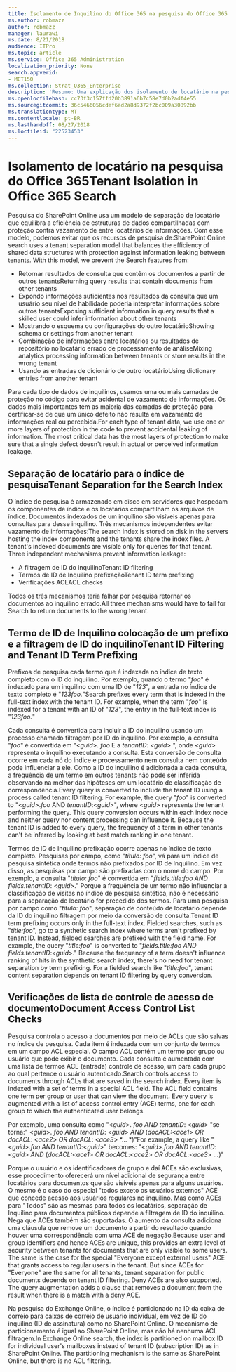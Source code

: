 ```yaml
---
title: Isolamento de Inquilino do Office 365 na pesquisa do Office 365
ms.author: robmazz
author: robmazz
manager: laurawi
ms.date: 8/21/2018
audience: ITPro
ms.topic: article
ms.service: Office 365 Administration
localization_priority: None
search.appverid:
- MET150
ms.collection: Strat_O365_Enterprise
description: 'Resumo: Uma explicação dos isolamento de locatário na pesquisa do Office 365.'
ms.openlocfilehash: cc73f3c157ffd20b3891a6b7c58e7d0b2adf4e55
ms.sourcegitcommit: 36c5466056cdef6ad2a8d9372f2bc009a30892bb
ms.translationtype: MT
ms.contentlocale: pt-BR
ms.lasthandoff: 08/27/2018
ms.locfileid: "22523453"
---
```

# <a name="tenant-isolation-in-office-365-search"></a><span data-ttu-id="62e01-103">Isolamento de locatário na pesquisa do Office 365</span><span class="sxs-lookup"><span data-stu-id="62e01-103">Tenant Isolation in Office 365 Search</span></span>
<span data-ttu-id="62e01-p101">Pesquisa do SharePoint Online usa um modelo de separação de locatário que equilibra a eficiência de estruturas de dados compartilhadas com proteção contra vazamento de entre locatários de informações. Com esse modelo, podemos evitar que os recursos de pesquisa de:</span><span class="sxs-lookup"><span data-stu-id="62e01-p101">SharePoint Online search uses a tenant separation model that balances the efficiency of shared data structures with protection against information leaking between tenants. With this model, we prevent the Search features from:</span></span>
- <span data-ttu-id="62e01-106">Retornar resultados de consulta que contêm os documentos a partir de outros tenants</span><span class="sxs-lookup"><span data-stu-id="62e01-106">Returning query results that contain documents from other tenants</span></span>
- <span data-ttu-id="62e01-107">Expondo informações suficientes nos resultados da consulta que um usuário seu nível de habilidade poderia interpretar informações sobre outros tenants</span><span class="sxs-lookup"><span data-stu-id="62e01-107">Exposing sufficient information in query results that a skilled user could infer information about other tenants</span></span>
- <span data-ttu-id="62e01-108">Mostrando o esquema ou configurações do outro locatário</span><span class="sxs-lookup"><span data-stu-id="62e01-108">Showing schema or settings from another tenant</span></span>
- <span data-ttu-id="62e01-109">Combinação de informações entre locatários ou resultados de repositório no locatário errado de processamento de análise</span><span class="sxs-lookup"><span data-stu-id="62e01-109">Mixing analytics processing information between tenants or store results in the wrong tenant</span></span>
- <span data-ttu-id="62e01-110">Usando as entradas de dicionário de outro locatário</span><span class="sxs-lookup"><span data-stu-id="62e01-110">Using dictionary entries from another tenant</span></span>

<span data-ttu-id="62e01-p102">Para cada tipo de dados de inquilinos, usamos uma ou mais camadas de proteção no código para evitar acidental de vazamento de informações. Os dados mais importantes tem as maioria das camadas de proteção para certificar-se de que um único defeito não resulta em vazamento de informações real ou percebida.</span><span class="sxs-lookup"><span data-stu-id="62e01-p102">For each type of tenant data, we use one or more layers of protection in the code to prevent accidental leaking of information. The most critical data has the most layers of protection to make sure that a single defect doesn't result in actual or perceived information leakage.</span></span>

## <a name="tenant-separation-for-the-search-index"></a><span data-ttu-id="62e01-113">Separação de locatário para o índice de pesquisa</span><span class="sxs-lookup"><span data-stu-id="62e01-113">Tenant Separation for the Search Index</span></span>
<span data-ttu-id="62e01-p103">O índice de pesquisa é armazenado em disco em servidores que hospedam os componentes de índice e os locatários compartilham os arquivos de índice. Documentos indexados de um inquilino são visíveis apenas para consultas para desse inquilino. Três mecanismos independentes evitar vazamento de informações:</span><span class="sxs-lookup"><span data-stu-id="62e01-p103">The search index is stored on disk in the servers hosting the index components and the tenants share the index files. A tenant's indexed documents are visible only for queries for that tenant. Three independent mechanisms prevent information leakage:</span></span>
- <span data-ttu-id="62e01-117">A filtragem de ID do inquilino</span><span class="sxs-lookup"><span data-stu-id="62e01-117">Tenant ID filtering</span></span>
- <span data-ttu-id="62e01-118">Termos de ID de Inquilino prefixação</span><span class="sxs-lookup"><span data-stu-id="62e01-118">Tenant ID term prefixing</span></span>
- <span data-ttu-id="62e01-119">Verificações ACL</span><span class="sxs-lookup"><span data-stu-id="62e01-119">ACL checks</span></span>

<span data-ttu-id="62e01-120">Todos os três mecanismos teria falhar por pesquisa retornar os documentos ao inquilino errado.</span><span class="sxs-lookup"><span data-stu-id="62e01-120">All three mechanisms would have to fail for Search to return documents to the wrong tenant.</span></span>

## <a name="tenant-id-filtering-and-tenant-id-term-prefixing"></a><span data-ttu-id="62e01-121">Termo de ID de Inquilino colocação de um prefixo e a filtragem de ID do inquilino</span><span class="sxs-lookup"><span data-stu-id="62e01-121">Tenant ID Filtering and Tenant ID Term Prefixing</span></span>
<span data-ttu-id="62e01-p104">Prefixos de pesquisa cada termo que é indexada no índice de texto completo com o ID do inquilino. Por exemplo, quando o termo "*foo*" é indexado para um inquilino com uma ID de "*123*", a entrada no índice de texto completo é "*123foo.*"</span><span class="sxs-lookup"><span data-stu-id="62e01-p104">Search prefixes every term that is indexed in the full-text index with the tenant ID. For example, when the term "*foo*" is indexed for a tenant with an ID of "*123*", the entry in the full-text index is "*123foo.*"</span></span>

<span data-ttu-id="62e01-p105">Cada consulta é convertida para incluir a ID do inquilino usando um processo chamado filtragem por ID do inquilino. Por exemplo, a consulta "*foo*" é convertida em "<*guid*>. *foo* E a *tenantID*: <*guid*> ", onde <*guid*> representa o inquilino executando a consulta. Esta conversão de consulta ocorre em cada nó do índice e processamento nem consulta nem conteúdo pode influenciar a ele. Como a ID do inquilino é adicionada a cada consulta, a frequência de um termo em outros tenants não pode ser inferida observando na melhor das hipóteses em um locatário de classificação de correspondência.</span><span class="sxs-lookup"><span data-stu-id="62e01-p105">Every query is converted to include the tenant ID using a process called tenant ID filtering. For example, the query "*foo*" is converted to "<*guid*>.*foo* AND *tenantID*:<*guid*>", where <*guid*> represents the tenant performing the query. This query conversion occurs within each index node and neither query nor content processing can influence it. Because the tenant ID is added to every query, the frequency of a term in other tenants can't be inferred by looking at best match ranking in one tenant.</span></span>

<span data-ttu-id="62e01-p106">Termos de ID de Inquilino prefixação ocorre apenas no índice de texto completo. Pesquisas por campo, como "*título: foo*", vá para um índice de pesquisa sintética onde termos não prefixados por ID de Inquilino. Em vez disso, as pesquisas por campo são prefixadas com o nome do campo. Por exemplo, a consulta "*título: foo*" é convertida em "*fields.title:foo AND fields.tenantID*: <*guid*>." Porque a frequência de um termo não influenciar a classificação de visitas no índice de pesquisa sintética, não é necessário para a separação de locatário for precedido dos termos. Para uma pesquisa por campo como "*título: foo*", separação de conteúdo de locatário depende da ID do inquilino filtragem por meio da conversão de consulta.</span><span class="sxs-lookup"><span data-stu-id="62e01-p106">Tenant ID term prefixing occurs only in the full-text index. Fielded searches, such as "*title:foo*", go to a synthetic search index where terms aren't prefixed by tenant ID. Instead, fielded searches are prefixed with the field name. For example, the query "*title:foo*" is converted to "*fields.title:foo AND fields.tenantID*:<*guid*>." Because the frequency of a term doesn't influence ranking of hits in the synthetic search index, there's no need for tenant separation by term prefixing. For a fielded search like "*title:foo*", tenant content separation depends on tenant ID filtering by query conversion.</span></span>

## <a name="document-access-control-list-checks"></a><span data-ttu-id="62e01-134">Verificações de lista de controle de acesso de documento</span><span class="sxs-lookup"><span data-stu-id="62e01-134">Document Access Control List Checks</span></span>
<span data-ttu-id="62e01-p107">Pesquisa controla o acesso a documentos por meio de ACLs que são salvas no índice de pesquisa. Cada item é indexada com um conjunto de termos em um campo ACL especial. O campo ACL contém um termo por grupo ou usuário que pode exibir o documento. Cada consulta é aumentada com uma lista de termos ACE (entrada) controle de acesso, um para cada grupo ao qual pertence o usuário autenticado.</span><span class="sxs-lookup"><span data-stu-id="62e01-p107">Search controls access to documents through ACLs that are saved in the search index. Every item is indexed with a set of terms in a special ACL field. The ACL field contains one term per group or user that can view the document. Every query is augmented with a list of access control entry (ACE) terms, one for each group to which the authenticated user belongs.</span></span>

<span data-ttu-id="62e01-139">Por exemplo, uma consulta como "<*guid*>. *foo AND tenantID*: <*guid*> "se torna:" <*guid*>. *foo AND tenantID*: <*guid*> *AND* (*docACL:*<*ace1*> *OR docACL*: <*ace2*> *OR docACL*: <*ace3*> *… *)"</span><span class="sxs-lookup"><span data-stu-id="62e01-139">For example, a query like "<*guid*>.*foo AND tenantID*:<*guid*>" becomes: "<*guid*>.*foo AND tenantID*:<*guid*> *AND* (*docACL:*<*ace1*> *OR docACL*:<*ace2*> *OR docACL*:<*ace3*> *...*)"</span></span>

<span data-ttu-id="62e01-p108">Porque o usuário e os identificadores de grupo e daí ACEs são exclusivas, esse procedimento oferecerá um nível adicional de segurança entre locatários para documentos que são visíveis apenas para alguns usuários. O mesmo é o caso do especial "todos exceto os usuários externos" ACE que concede acesso aos usuários regulares no inquilino. Mas como ACEs para "Todos" são as mesmas para todos os locatários, separação de Inquilino para documentos públicos depende a filtragem de ID do inquilino. Nega que ACEs também são suportadas. O aumento da consulta adiciona uma cláusula que remove um documento a partir do resultado quando houver uma correspondência com uma ACE de negação.</span><span class="sxs-lookup"><span data-stu-id="62e01-p108">Because user and group identifiers and hence ACEs are unique, this provides an extra level of security between tenants for documents that are only visible to some users. The same is the case for the special "Everyone except external users" ACE that grants access to regular users in the tenant. But since ACEs for "Everyone" are the same for all tenants, tenant separation for public documents depends on tenant ID filtering. Deny ACEs are also supported. The query augmentation adds a clause that removes a document from the result when there is a match with a deny ACE.</span></span>

<span data-ttu-id="62e01-p109">Na pesquisa do Exchange Online, o índice é particionado na ID da caixa de correio para caixas de correio de usuário individual, em vez de ID do inquilino (ID de assinatura) como no SharePoint Online. O mecanismo de particionamento é igual ao SharePoint Online, mas não há nenhuma ACL filtragem.</span><span class="sxs-lookup"><span data-stu-id="62e01-p109">In Exchange Online search, the index is partitioned on mailbox ID for individual user's mailboxes instead of tenant ID (subscription ID) as in SharePoint Online. The partitioning mechanism is the same as SharePoint Online, but there is no ACL filtering.</span></span>
